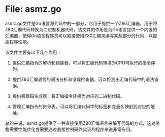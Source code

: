 # File: asmz.go

asmz.go文件是Go语言源代码中的一部分，它用于提供一个Z80汇编器，用于将Z80汇编代码转换为二进制机器代码。该文件的作用是为Go语言提供一个内置的汇编器，使得Go语言程序员可以直接使用Z80汇编来编写某些部分的代码，以提高程序性能。

该文件主要有以下几个作用：

1. 提供汇编指令的解析和组装器，可以将汇编代码转换为CPU可执行的指令序列。

2. 提供Z80汇编语言的语法分析和错误检查器，可以检测出汇编代码中的语法错误。

3. 提供机器码生成器，将汇编指令转换为对应的二进制代码。

4. 管理汇编指令的符号表，可以将汇编代码中的标签和变量名映射到对应的地址。

总的来说，asmz.go提供了一种直接使用Z80汇编语言来编写代码的方式，这对某些需要性能优化或需要通过直接控制硬件实现的程序来说非常有用。

